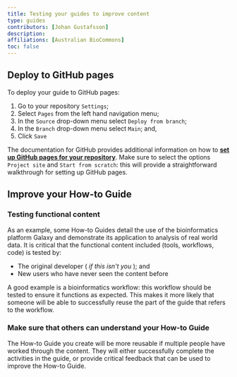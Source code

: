 ```yaml
---
title: Testing your guides to improve content
type: guides
contributors: [Johan Gustafsson]
description: 
affiliations: [Australian BioCommons]
toc: false
---
```



## Deploy to GitHub pages

To deploy your guide to GitHub pages:

1. Go to your repository `Settings`;
2. Select `Pages` from the left hand navigation menu;
3. In the `Source` drop-down menu select `Deploy from branch`;
4. In the `Branch` drop-down menu select `Main`; and,
5. Click `Save`

The documentation for GitHub provides additional information on how to [**set up GitHub pages for your repository**](https://pages.github.com/). Make sure to select the options `Project site` and `Start from scratch`: this will provide a straightforward walkthrough for setting up GitHub pages.


## Improve your How-to Guide

### Testing functional content

As an example, some How-to Guides detail the use of the bioinformatics platform Galaxy and demonstrate its application to analysis of real world data. It is critical that the functional content included (tools, workflows, code) is tested by:

- The original developer ( *if this isn't you* ); and 
- New users who have never seen the content before

A good example is a bioinformatics workflow: this workflow should be tested to ensure it functions as expected. This makes it more likely that someone will be able to successfully reuse the part of the guide that refers to the workflow.


### Make sure that others can understand your How-to Guide
 
The How-to Guide you create will be more reusable if multiple people have worked through the content. They will either successfully complete the activities in the guide, or provide critical feedback that can be used to improve the How-to Guide.



 